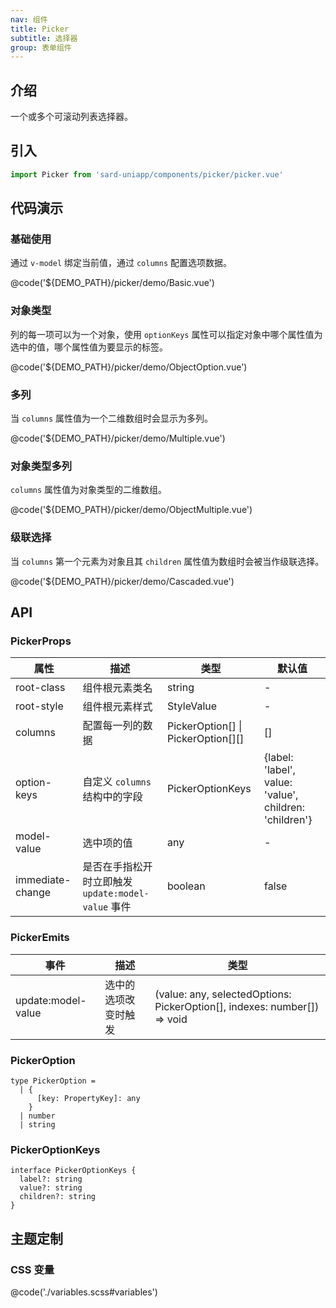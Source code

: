 ```yaml
---
nav: 组件
title: Picker
subtitle: 选择器
group: 表单组件
---
```


## 介绍

一个或多个可滚动列表选择器。

## 引入

```ts
import Picker from 'sard-uniapp/components/picker/picker.vue'
```

## 代码演示

### 基础使用

通过 `v-model` 绑定当前值，通过 `columns` 配置选项数据。

@code('${DEMO_PATH}/picker/demo/Basic.vue')

### 对象类型

列的每一项可以为一个对象，使用 `optionKeys` 属性可以指定对象中哪个属性值为选中的值，哪个属性值为要显示的标签。

@code('${DEMO_PATH}/picker/demo/ObjectOption.vue')

### 多列

当 `columns` 属性值为一个二维数组时会显示为多列。

@code('${DEMO_PATH}/picker/demo/Multiple.vue')

### 对象类型多列

`columns` 属性值为对象类型的二维数组。

@code('${DEMO_PATH}/picker/demo/ObjectMultiple.vue')

### 级联选择

当 `columns` 第一个元素为对象且其 `children` 属性值为数组时会被当作级联选择。

@code('${DEMO_PATH}/picker/demo/Cascaded.vue')

## API

### PickerProps

| 属性             | 描述                                               | 类型                               | 默认值                                                 |
| ---------------- | -------------------------------------------------- | ---------------------------------- | ------------------------------------------------------ |
| root-class       | 组件根元素类名                                     | string                             | -                                                      |
| root-style       | 组件根元素样式                                     | StyleValue                         | -                                                      |
| columns          | 配置每一列的数据                                   | PickerOption[] \| PickerOption[][] | []                                                     |
| option-keys      | 自定义 `columns` 结构中的字段                      | PickerOptionKeys                   | {label: 'label', value: 'value', children: 'children'} |
| model-value      | 选中项的值                                         | any                                | -                                                      |
| immediate-change | 是否在手指松开时立即触发 `update:model-value` 事件 | boolean                            | false                                                  |

### PickerEmits

| 事件               | 描述                 | 类型                                                                     |
| ------------------ | -------------------- | ------------------------------------------------------------------------ |
| update:model-value | 选中的选项改变时触发 | (value: any, selectedOptions: PickerOption[], indexes: number[]) => void |

### PickerOption

```tsx
type PickerOption =
  | {
      [key: PropertyKey]: any
    }
  | number
  | string
```

### PickerOptionKeys

```tsx
interface PickerOptionKeys {
  label?: string
  value?: string
  children?: string
}
```

## 主题定制

### CSS 变量

@code('./variables.scss#variables')
